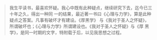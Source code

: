 > 我生平读书，最喜欢怀疑。我心中既有此种疑点，继续研究下去，迄今已三十年之久，得出一种同
一的结果，最近著一书曰《心理与力学》，算是此种疑点之答案。凡事有破坏才有建设。《厚黑学》
与《我对于圣人之怀疑》，所谓破坏也；《心理与力学》所谓建设也。《我对于圣人之怀疑》与《厚
黑学》，是同一时期的文字，特附载于后，以见我思想之过程。
